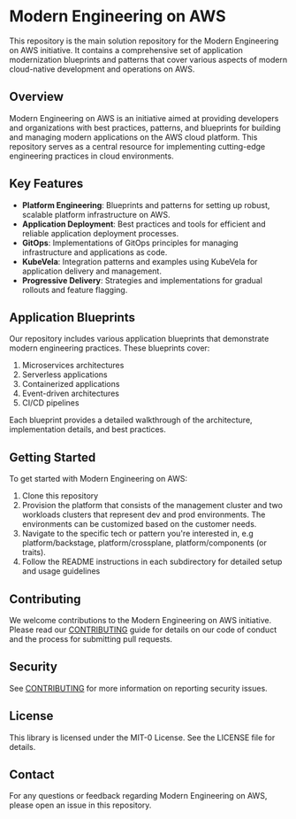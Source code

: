 # Modern Engineering on AWS

This repository is the main solution repository for the Modern Engineering on AWS initiative. It contains a comprehensive set of application modernization blueprints and patterns that cover various aspects of modern cloud-native development and operations on AWS.

## Overview

Modern Engineering on AWS is an initiative aimed at providing developers and organizations with best practices, patterns, and blueprints for building and managing modern applications on the AWS cloud platform. This repository serves as a central resource for implementing cutting-edge engineering practices in cloud environments.

## Key Features

- **Platform Engineering**: Blueprints and patterns for setting up robust, scalable platform infrastructure on AWS.
- **Application Deployment**: Best practices and tools for efficient and reliable application deployment processes.
- **GitOps**: Implementations of GitOps principles for managing infrastructure and applications as code.
- **KubeVela**: Integration patterns and examples using KubeVela for application delivery and management.
- **Progressive Delivery**: Strategies and implementations for gradual rollouts and feature flagging.

## Application Blueprints

Our repository includes various application blueprints that demonstrate modern engineering practices. These blueprints cover:

1. Microservices architectures
2. Serverless applications
3. Containerized applications
4. Event-driven architectures
5. CI/CD pipelines

Each blueprint provides a detailed walkthrough of the architecture, implementation details, and best practices.

## Getting Started

To get started with Modern Engineering on AWS:

1. Clone this repository
2. Provision the platform that consists of the management cluster and two workloads clusters that represent dev and prod environments. The environments can be customized based on the customer needs.
3. Navigate to the specific tech or pattern you're interested in, e.g platform/backstage, platform/crossplane, platform/components (or traits).
4. Follow the README instructions in each subdirectory for detailed setup and usage guidelines

## Contributing

We welcome contributions to the Modern Engineering on AWS initiative. Please read our [CONTRIBUTING](CONTRIBUTING.md) guide for details on our code of conduct and the process for submitting pull requests.

## Security

See [CONTRIBUTING](CONTRIBUTING.md#security-issue-notifications) for more information on reporting security issues.

## License

This library is licensed under the MIT-0 License. See the LICENSE file for details.

## Contact

For any questions or feedback regarding Modern Engineering on AWS, please open an issue in this repository.

